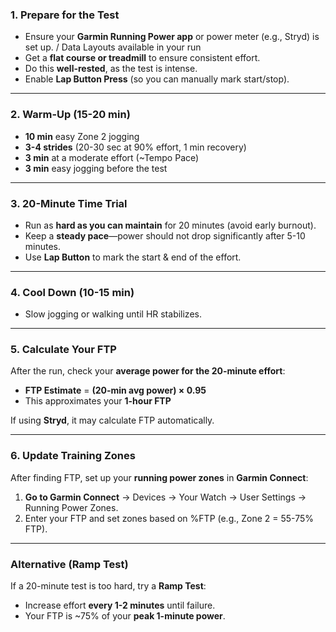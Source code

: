 ### **1. Prepare for the Test**
- Ensure your **Garmin Running Power app** or power meter (e.g., Stryd) is set up. / Data Layouts available in your run 
- Get a **flat course or treadmill** to ensure consistent effort.  
- Do this **well-rested**, as the test is intense.  
- Enable **Lap Button Press** (so you can manually mark start/stop).  

---

### **2. Warm-Up (15-20 min)**
- **10 min** easy Zone 2 jogging  
- **3-4 strides** (20-30 sec at 90% effort, 1 min recovery)  
- **3 min** at a moderate effort (~Tempo Pace)  
- **3 min** easy jogging before the test  

---

### **3. 20-Minute Time Trial**
- Run as **hard as you can maintain** for 20 minutes (avoid early burnout).  
- Keep a **steady pace**—power should not drop significantly after 5-10 minutes.  
- Use **Lap Button** to mark the start & end of the effort.  

---

### **4. Cool Down (10-15 min)**
- Slow jogging or walking until HR stabilizes.  

---

### **5. Calculate Your FTP**
After the run, check your **average power for the 20-minute effort**:  
- **FTP Estimate** = **(20-min avg power) × 0.95**  
- This approximates your **1-hour FTP**  

If using **Stryd**, it may calculate FTP automatically.  

---

### **6. Update Training Zones**
After finding FTP, set up your **running power zones** in **Garmin Connect**:  
1. **Go to Garmin Connect** → Devices → Your Watch → User Settings → Running Power Zones.  
2. Enter your FTP and set zones based on %FTP (e.g., Zone 2 = 55-75% FTP).  

---

### **Alternative (Ramp Test)**
If a 20-minute test is too hard, try a **Ramp Test**:
- Increase effort **every 1-2 minutes** until failure.  
- Your FTP is ~75% of your **peak 1-minute power**.  
